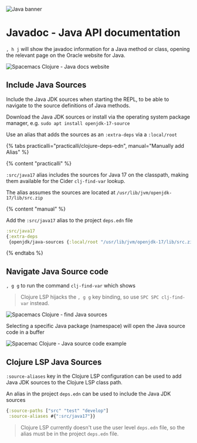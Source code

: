 ![Java banner](https://raw.githubusercontent.com/practicalli/clojure-content/master/images/java-banner.png)

# Javadoc - Java API documentation

`, h j` will show the javadoc information for a Java method or class, opening the relevant page on the Oracle website for Java.

![Spacemacs Clojure - Java docs website](/images/spacemacs-clojure-docs-java-docs-website.png)


## Include Java Sources

Include the Java JDK sources when starting the REPL, to be able to navigate to the source definitions of Java methods.

Download the Java JDK sources or install via the operating system package manager, e.g. `sudo apt install openjdk-17-source`

Use an alias that adds the sources as an `:extra-deps` via a `:local/root`

{% tabs practicalli="practicalli/clojure-deps-edn", manual="Manually add Alias" %}

{% content "practicalli" %}

`:src/java17` alias includes the sources for Java 17 on the classpath, making them available for the Cider `clj-find-var` lookup.

The alias assumes the sources are located at `/usr/lib/jvm/openjdk-17/lib/src.zip`

{% content "manual" %}

Add the `:src/java17` alias to the project `deps.edn` file

```clojure
:src/java17
{:extra-deps
 {openjdk/java-sources {:local/root "/usr/lib/jvm/openjdk-17/lib/src.zip"}}}
```

{% endtabs %}


## Navigate Java Source code

`, g g` to run the command `clj-find-var` which shows

> Clojure LSP hijacks the `, g g` key binding, so use `SPC SPC clj-find-var` instead.

![Spacemacs Clojure - find Java sources](/images/spacemacs-clojure-java-find-var.png)

Selecting a specific Java package (namespace) will open the  Java source code in a buffer

![Spacemac Clojure - Java source code example](/images/spacemacs-clojure-find-var-java-source-code.png)


## Clojure LSP Java Sources

`:source-aliases` key in the Clojure LSP configuration can be used to add Java JDK sources to the Clojure LSP class path.

An alias in the project `deps.edn` can be used to include the Java JDK sources

```clojure
{:source-paths ["src" "test" "develop"]
 :source-aliases #{":src/java17"}}
```

> Clojure LSP currently doesn't use the user level `deps.edn` file, so the alias must be in the project `deps.edn` file.
